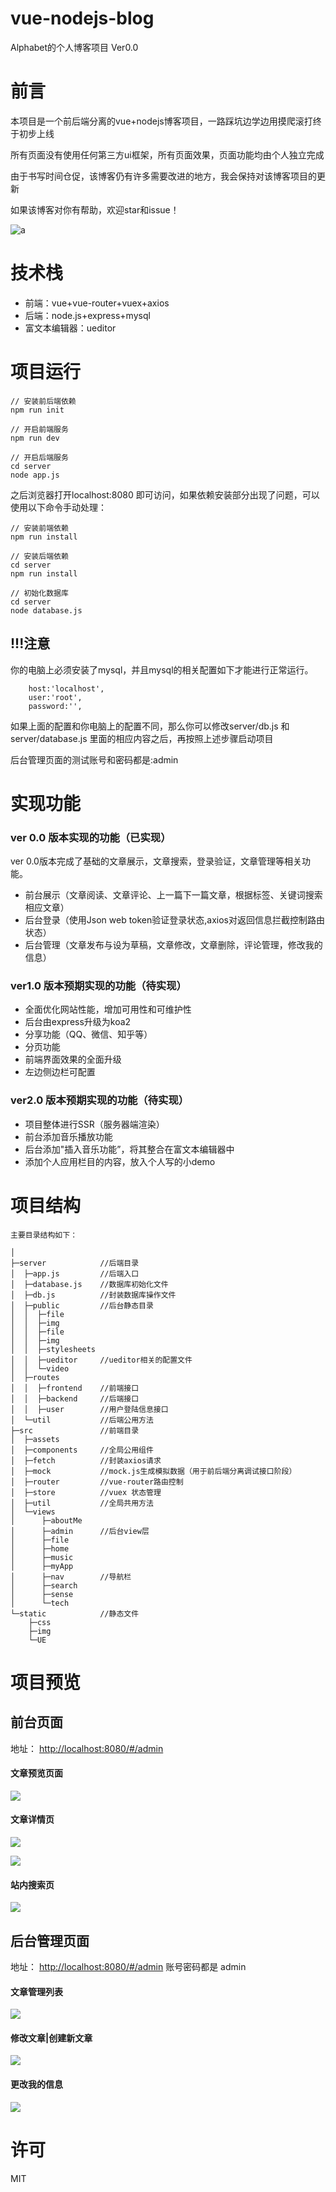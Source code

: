 # vue-nodejs-blog

Alphabet的个人博客项目  Ver0.0

# 前言

本项目是一个前后端分离的vue+nodejs博客项目，一路踩坑边学边用摸爬滚打终于初步上线

所有页面没有使用任何第三方ui框架，所有页面效果，页面功能均由个人独立完成

由于书写时间仓促，该博客仍有许多需要改进的地方，我会保持对该博客项目的更新

如果该博客对你有帮助，欢迎star和issue！

![a](https://i.loli.net/2018/08/21/5b7b891320be3.gif)

# 技术栈

+ 前端：vue+vue-router+vuex+axios
+ 后端：node.js+express+mysql
+ 富文本编辑器：ueditor

# 项目运行

```
// 安装前后端依赖
npm run init

// 开启前端服务
npm run dev

// 开启后端服务
cd server
node app.js

```

之后浏览器打开localhost:8080 即可访问，如果依赖安装部分出现了问题，可以使用以下命令手动处理：

```
// 安装前端依赖
npm run install

// 安装后端依赖
cd server
npm run install

// 初始化数据库
cd server
node database.js
```

!!!注意
----

你的电脑上必须安装了mysql，并且mysql的相关配置如下才能进行正常运行。

```
    host:'localhost',
    user:'root',
    password:'',
```

如果上面的配置和你电脑上的配置不同，那么你可以修改server/db.js 和server/database.js 里面的相应内容之后，再按照上述步骤启动项目

后台管理页面的测试账号和密码都是:admin

# 实现功能

### ver 0.0 版本实现的功能（已实现）

ver 0.0版本完成了基础的文章展示，文章搜索，登录验证，文章管理等相关功能。

+ 前台展示（文章阅读、文章评论、上一篇下一篇文章，根据标签、关键词搜索相应文章）
+ 后台登录（使用Json web token验证登录状态,axios对返回信息拦截控制路由状态）
+ 后台管理（文章发布与设为草稿，文章修改，文章删除，评论管理，修改我的信息）

### ver1.0 版本预期实现的功能（待实现）

+ 全面优化网站性能，增加可用性和可维护性
+ 后台由express升级为koa2
+ 分享功能（QQ、微信、知乎等）
+ 分页功能
+ 前端界面效果的全面升级
+ 左边侧边栏可配置

### ver2.0 版本预期实现的功能（待实现）

+ 项目整体进行SSR（服务器端渲染）
+ 前台添加音乐播放功能
+ 后台添加"插入音乐功能”，将其整合在富文本编辑器中
+ 添加个人应用栏目的内容，放入个人写的小demo

# 项目结构

```
主要目录结构如下：

│
├─server            //后端目录
│  ├─app.js         //后端入口
│  ├─database.js    //数据库初始化文件
│  ├─db.js          //封装数据库操作文件
│  ├─public         //后台静态目录
│  │  ├─file
│  │  ├─img
│  │  ├─file
│  │  ├─img
│  │  ├─stylesheets
│  │  ├─ueditor     //ueditor相关的配置文件
│  │  └─video
│  ├─routes
│  │  ├─frontend    //前端接口
│  │  ├─backend     //后端接口
│  │  ├─user        //用户登陆信息接口
│  └─util           //后端公用方法
├─src               //前端目录
│  ├─assets
│  ├─components     //全局公用组件
│  ├─fetch          //封装axios请求  
│  ├─mock           //mock.js生成模拟数据（用于前后端分离调试接口阶段）
│  ├─router         //vue-router路由控制
│  ├─store          //vuex 状态管理
│  ├─util           //全局共用方法
│  └─views
│      ├─aboutMe  
│      ├─admin      //后台view层
│      ├─file
│      ├─home
│      ├─music
│      ├─myApp
│      ├─nav        //导航栏
│      ├─search
│      ├─sense
│      └─tech
└─static            //静态文件
    ├─css
    ├─img
    └─UE

```

# 项目预览

## 前台页面

地址： <http://localhost:8080/#/admin>

#### 文章预览页面

![](https://i.loli.net/2018/08/30/5b87d5cbed6c4.png)

#### 文章详情页

![](https://i.loli.net/2018/08/30/5b87d60846c78.png)

![](https://i.loli.net/2018/08/30/5b87d62b3878b.png)

#### 站内搜索页

![](https://i.loli.net/2018/08/21/5b7b8e415378e.png)

## 后台管理页面

地址： <http://localhost:8080/#/admin>
账号密码都是 admin

#### 文章管理列表

![](https://i.loli.net/2018/08/21/5b7b8f9734c20.png)

#### 修改文章|创建新文章

![](https://i.loli.net/2018/08/30/5b87d65e8650d.png)

#### 更改我的信息

![](https://i.loli.net/2018/08/21/5b7b905c40483.png)

# 许可

MIT
